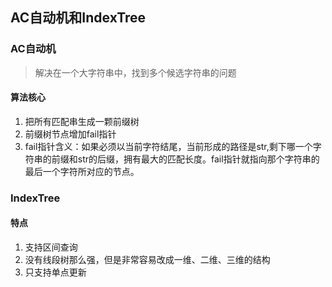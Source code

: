 ## AC自动机和IndexTree

### AC自动机

> 解决在一个大字符串中，找到多个候选字符串的问题

#### 算法核心

1. 把所有匹配串生成一颗前缀树
2. 前缀树节点增加fail指针
3. fail指针含义：如果必须以当前字符结尾，当前形成的路径是str,剩下哪一个字符串的前缀和str的后缀，拥有最大的匹配长度。fail指针就指向那个字符串的最后一个字符所对应的节点。

### IndexTree

#### 特点

1. 支持区间查询
2. 没有线段树那么强，但是非常容易改成一维、二维、三维的结构
3. 只支持单点更新